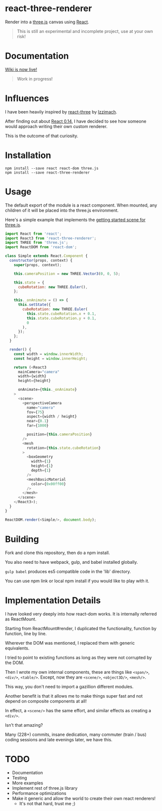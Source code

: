 react-three-renderer
====================

Render into a [three.js](http://threejs.org/) canvas using [React](https://github.com/facebook/react).

> This is still an experimental and incomplete project, use at your own risk!

Documentation
=============

[Wiki is now live!](../../wiki)

> Work in progress!

Influences
==========

I have been heavily inspired by [react-three](https://github.com/Izzimach/react-three) by [Izzimach](https://github.com/Izzimach/).

After finding out about [React 0.14](https://facebook.github.io/react/blog/2015/10/07/react-v0.14.html), I have decided to see how someone would approach writing their own custom renderer. 

This is the outcome of that curiosity.

Installation
============

```
npm install --save react react-dom three.js
npm install --save react-three-renderer
```

Usage
=====
The default export of the module is a react component. When mounted, any children of it will be placed into the three.js
environment.

Here's a simple example that implements the [getting started scene for three.js](http://threejs.org/docs/index.html#Manual/Introduction/Creating_a_scene).

```js
import React from 'react';
import React3 from 'react-three-renderer';
import THREE from 'three.js';
import ReactDOM from 'react-dom';

class Simple extends React.Component {
  constructor(props, context) {
    super(props, context);

    this.cameraPosition = new THREE.Vector3(0, 0, 5);

    this.state = {
      cubeRotation: new THREE.Euler(),
    };

    this._onAnimate = () => {
      this.setState({
        cubeRotation: new THREE.Euler(
          this.state.cubeRotation.x + 0.1,
          this.state.cubeRotation.y + 0.1,
          0
        ),
      });
    };
  }

  render() {
    const width = window.innerWidth;
    const height = window.innerHeight;

    return (<React3
      mainCamera="camera"
      width={width}
      height={height}

      onAnimate={this._onAnimate}
    >
      <scene>
        <perspectiveCamera
          name="camera"
          fov={75}
          aspect={width / height}
          near={0.1}
          far={1000}

          position={this.cameraPosition}
        />
        <mesh
          rotation={this.state.cubeRotation}
        >
          <boxGeometry
            width={1}
            height={1}
            depth={1}
          />
          <meshBasicMaterial
            color={0x00ff00}
          />
        </mesh>
      </scene>
    </React3>);
  }
}

ReactDOM.render(<Simple/>, document.body);
```

Building
========

Fork and clone this repository, then do a npm install. 

You also need to have webpack, gulp, and babel installed globally.

``` gulp babel ``` produces es5 compatible code in the 'lib' directory.

You can use npm link or local npm install if you would like to play with it.

Implementation Details
======================

I have looked very deeply into how react-dom works. It is internally referred as ReactMount.

Starting from ReactMount#render, I duplicated the functionality, function by function, line by line.

Wherever the DOM was mentioned, I replaced them with generic equivalents.

I tried to point to existing functions as long as they were not corrupted by the DOM.

Then I wrote my own internal components, these are things like ``` <span/> ```, ``` <div/> ```, ``` <table/> ```. Except, now they are  ``` <scene/> ```, ``` <object3D/> ```, ``` <mesh/> ```.

This way, you don't need to import a gazillion different modules.

Another benefit is that it allows me to make things super fast and not depend on composite components at all! 

In effect, a ``` <scene/> ``` has the same effort, and similar effects as creating a  ``` <div/> ```. 

Isn't that amazing?

Many (228+) commits, insane dedication, many commuter (train / bus) coding sessions and late evenings later, we have this.

TODO
====
- Documentation
- Testing
- More examples
- Implement rest of three.js library
- Performance optimizations
- Make it generic and allow the world to create their own react renderers!
    - It's not that hard, trust me ;)

